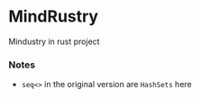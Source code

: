 # MindRustry
Mindustry in rust project

### Notes
- `seq<>` in the original version are `HashSets` here